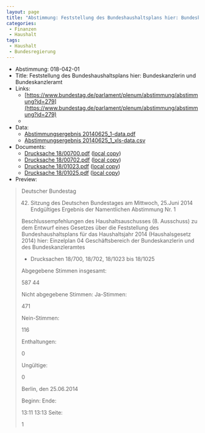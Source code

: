 ```yaml
---
layout: page
title: "Abstimmung: Feststellung des Bundeshaushaltsplans hier: Bundeskanzlerin und Bundeskanzleramt"
categories:
 - Finanzen
 - Haushalt
tags:
 - Haushalt
 - Bundesregierung
---
```


* Abstimmung: 018-042-01
* Title: Feststellung des Bundeshaushaltsplans hier: Bundeskanzlerin und Bundeskanzleramt
* Links: 
    * [https://www.bundestag.de/parlament/plenum/abstimmung/abstimmung?id=279](https://www.bundestag.de/parlament/plenum/abstimmung/abstimmung?id=279)
    * 
* Data: 
    * [Abstimmungsergebnis 20140625_1-data.pdf](/res/abstimmungsliste/20140625_1-data.pdf)
    * [Abstimmungsergebnis 20140625_1_xls-data.csv](/res/abstimmungsliste/analyses/20140625_1_xls-data.csv)
* Documents: 
    * [Drucksache 18/00700.pdf](http://dip21.bundestag.de/dip21/btd/18/007/1800700.pdf) ([local copy](/res/abstimmungsdaten/018-042-01/1800700.pdf))
    * [Drucksache 18/00702.pdf](http://dip21.bundestag.de/dip21/btd/18/007/1800702.pdf) ([local copy](/res/abstimmungsdaten/018-042-01/1800702.pdf))
    * [Drucksache 18/01023.pdf](http://dip21.bundestag.de/dip21/btd/18/010/1801023.pdf) ([local copy](/res/abstimmungsdaten/018-042-01/1801023.pdf))
    * [Drucksache 18/01025.pdf](http://dip21.bundestag.de/dip21/btd/18/010/1801025.pdf) ([local copy](/res/abstimmungsdaten/018-042-01/1801025.pdf))
* Preview: 
> Deutscher Bundestag
> 
> 42. Sitzung des Deutschen Bundestages
> am Mittwoch, 25.Juni 2014
> Endgültiges Ergebnis der Namentlichen Abstimmung Nr. 1
> 
> Beschlussempfehlungen des Haushaltsauschusses (8. Ausschuss)
> zu dem Entwurf eines Gesetzes
> über die Feststellung des Bundeshaushaltsplans für das Haushaltsjahr 2014
> (Haushalsgesetz 2014)
> hier: Einzelplan 04
> Geschäftsbereich der Bundeskanzlerin und des Bundeskanzleramtes
> - Drucksachen 18/700, 18/702, 18/1023 bis 18/1025
> 
> Abgegebene Stimmen insgesamt:
> 
> 587
> 44
> 
> Nicht abgegebene Stimmen:
> Ja-Stimmen:
> 
> 471
> 
> Nein-Stimmen:
> 
> 116
> 
> Enthaltungen:
> 
> 0
> 
> Ungültige:
> 
> 0
> 
> Berlin, den 25.06.2014
> 
> Beginn:
> Ende:
> 
> 13:11
> 13:13
> Seite:
> 
> 1
> 
> 
